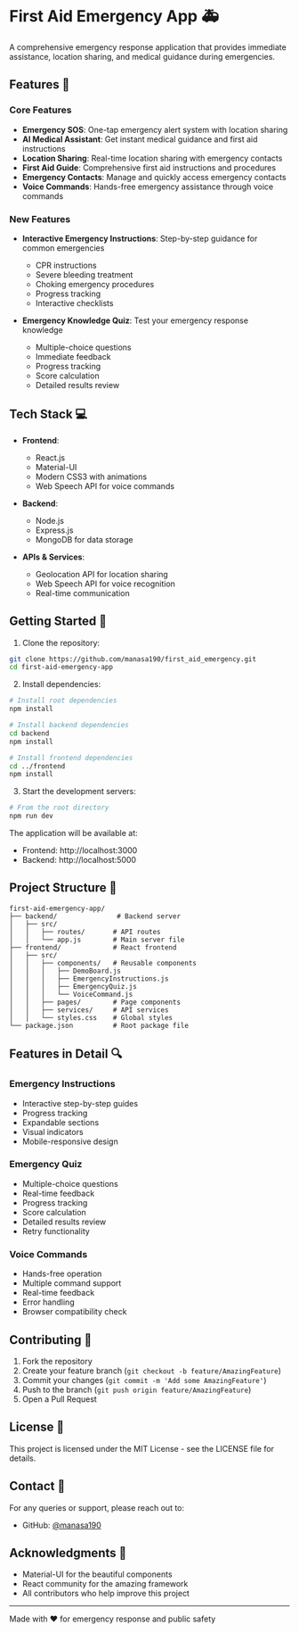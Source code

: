 # First Aid Emergency App 🚑

A comprehensive emergency response application that provides immediate assistance, location sharing, and medical guidance during emergencies.

## Features 🌟

### Core Features
* **Emergency SOS**: One-tap emergency alert system with location sharing
* **AI Medical Assistant**: Get instant medical guidance and first aid instructions
* **Location Sharing**: Real-time location sharing with emergency contacts
* **First Aid Guide**: Comprehensive first aid instructions and procedures
* **Emergency Contacts**: Manage and quickly access emergency contacts
* **Voice Commands**: Hands-free emergency assistance through voice commands

### New Features
* **Interactive Emergency Instructions**: Step-by-step guidance for common emergencies
  - CPR instructions
  - Severe bleeding treatment
  - Choking emergency procedures
  - Progress tracking
  - Interactive checklists

* **Emergency Knowledge Quiz**: Test your emergency response knowledge
  - Multiple-choice questions
  - Immediate feedback
  - Progress tracking
  - Score calculation
  - Detailed results review

## Tech Stack 💻

* **Frontend**: 
  - React.js
  - Material-UI
  - Modern CSS3 with animations
  - Web Speech API for voice commands

* **Backend**: 
  - Node.js
  - Express.js
  - MongoDB for data storage

* **APIs & Services**:
  - Geolocation API for location sharing
  - Web Speech API for voice recognition
  - Real-time communication

## Getting Started 🚀

1. Clone the repository:
```bash
git clone https://github.com/manasa190/first_aid_emergency.git
cd first-aid-emergency-app
```

2. Install dependencies:
```bash
# Install root dependencies
npm install

# Install backend dependencies
cd backend
npm install

# Install frontend dependencies
cd ../frontend
npm install
```

3. Start the development servers:
```bash
# From the root directory
npm run dev
```

The application will be available at:
* Frontend: http://localhost:3000
* Backend: http://localhost:5000

## Project Structure 📁

```
first-aid-emergency-app/
├── backend/               # Backend server
│   ├── src/
│   │   ├── routes/       # API routes
│   │   └── app.js        # Main server file
├── frontend/             # React frontend
│   ├── src/
│   │   ├── components/   # Reusable components
│   │   │   ├── DemoBoard.js
│   │   │   ├── EmergencyInstructions.js
│   │   │   ├── EmergencyQuiz.js
│   │   │   └── VoiceCommand.js
│   │   ├── pages/        # Page components
│   │   ├── services/     # API services
│   │   └── styles.css    # Global styles
└── package.json          # Root package file
```

## Features in Detail 🔍

### Emergency Instructions
- Interactive step-by-step guides
- Progress tracking
- Expandable sections
- Visual indicators
- Mobile-responsive design

### Emergency Quiz
- Multiple-choice questions
- Real-time feedback
- Progress tracking
- Score calculation
- Detailed results review
- Retry functionality

### Voice Commands
- Hands-free operation
- Multiple command support
- Real-time feedback
- Error handling
- Browser compatibility check

## Contributing 🤝

1. Fork the repository
2. Create your feature branch (`git checkout -b feature/AmazingFeature`)
3. Commit your changes (`git commit -m 'Add some AmazingFeature'`)
4. Push to the branch (`git push origin feature/AmazingFeature`)
5. Open a Pull Request

## License 📝

This project is licensed under the MIT License - see the LICENSE file for details.

## Contact 📧

For any queries or support, please reach out to:
* GitHub: [@manasa190](https://github.com/manasa190)

## Acknowledgments 🙏

* Material-UI for the beautiful components
* React community for the amazing framework
* All contributors who help improve this project

---

Made with ❤️ for emergency response and public safety 